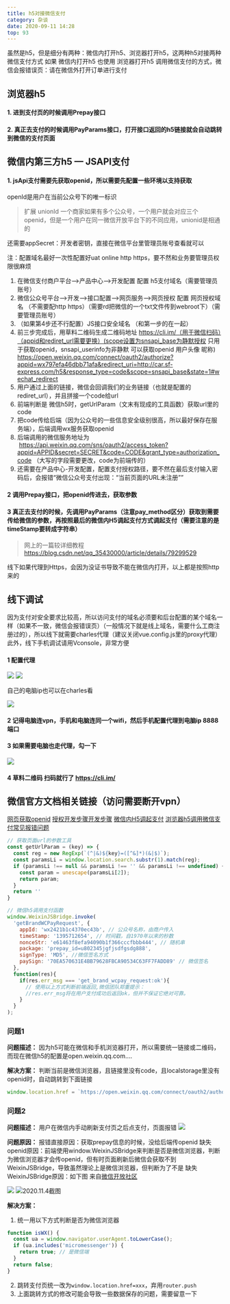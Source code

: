 ```yaml
---
title: h5对接微信支付
category: 杂谈
date: 2020-09-11 14:28
top: 93
---
```


虽然是h5，但是细分有两种：微信内打开h5、浏览器打开h5，这两种h5对接两种微信支付方式
如果 微信内打开h5 也使用 浏览器打开h5 调用微信支付的方式，微信会报错误页：请在微信外打开订单进行支付


## 浏览器h5

#### 1. 进到支付页的时候调用Prepay接口
#### 2. 真正去支付的时候调用PayParams接口，打开接口返回的h5链接就会自动跳转到微信的支付页面


## 微信内第三方h5 — JSAPI支付

#### 1. jsApi支付需要先获取openid，所以需要先配置一些环境以支持获取

openId是用户在当前公众号下的唯一标识

> 扩展 unionId 一个商家如果有多个公众号，一个用户就会对应三个openid，但是一个用户在同一微信开放平台下的不同应用，unionid是相通的

还需要appSecret：开发者密钥，直接在微信平台里管理员账号查看就可以

注：配置域名最好一次性配置好uat online http https，要不然和业务要管理员权限很麻烦

1.	在微信支付商户平台-->产品中心-->开发配置   配置 h5支付域名（需要管理员账号）
2.	微信公众号平台—>开发—>接口配置—>网页服务—>网页授权   配置 网页授权域名 （不需要配http https）（需要rd把微信的一个txt文件传到webroot下）（需要管理员账号）
3.	（如果第4步还不行配置）JS接口安全域名 （和第一步的在一起）
4.	前三步完成后，用草料二维码生成二维码地址 https://cli.im/（用于微信扫码）（appid和rediret_url需要更换）(scope设置为snsapi_base为静默授权 只用于获取openid，snsapi_userinfo为非静默 可以获取openid 用户头像 昵称)  https://open.weixin.qq.com/connect/oauth2/authorize?appid=wx797efa46dbb71afa&redirect_uri=http://car.sf-express.com/h5&response_type=code&scope=snsapi_base&state=1#wechat_redirect
5.	用户通过上面的链接，微信会回调我们的业务链接（也就是配置的rediret_url），并且拼接一个code给url
6.	前端判断是 微信h5时，getUrlParam（文末有现成的工具函数）获取url里的code
7.	把code传给后端（因为公众号的一些信息安全级别很高，所以最好保存在服务端），后端调用wx服务获取openid
8.	后端调用的微信服务地址为  https://api.weixin.qq.com/sns/oauth2/access_token?appid=APPID&secret=SECRET&code=CODE&grant_type=authorization_code （大写的字段需要更改，code为前端传的）
9.	还需要在产品中心-开发配置，配置支付授权路径，要不然在最后支付输入密码后，会报错“微信公众号支付出现：“当前页面的URL未注册””

#### 2 调用Prepay接口，把openid传进去，获取参数

#### 3 真正去支付的时候，先调用PayParams（注意pay_method区分）获取到需要传给微信的参数，再按照最后的微信内H5调起支付方式调起支付（需要注意的是timeStamp要转成字符串）

> 网上的一篇较详细教程 https://blog.csdn.net/qq_35430000/article/details/79299529

线下如果代理到Https，会因为没证书导致不能在微信内打开，以上都是按照http来的


## 线下调试

因为支付对安全要求比较高，所以访问支付的域名必须要和后台配置的某个域名一样（如果不一致，微信会报错误页）（一般情况下就是线上域名，需要什么工商注册过的），所以线下就需要charles代理（建议关闭vue.config.js里的proxy代理）
此外，线下手机调试请用Vconsole，非常方便

#### 1 配置代理

![](../../assets/杂谈/charles1.png)
![](../../assets/杂谈/charles2.png)

自己的电脑ip也可以在charles看

![](../../assets/杂谈/charles3.png)

#### 2 记得电脑连vpn，手机和电脑连同一个wifi，然后手机配置代理到电脑ip 8888端口

#### 3 如果需要电脑也走代理，勾一下
![](../../assets/杂谈/charles4.png)

#### 4 草料二维码 扫码就行了 https://cli.im/


## 微信官方文档相关链接（访问需要断开vpn）

[网页获取openid](https://developers.weixin.qq.com/doc/offiaccount/OA_Web_Apps/Wechat_webpage_authorization.html)
[授权开发步骤开发步骤](https://pay.weixin.qq.com/wiki/doc/api/jsapi.php?chapter=7_3)
[微信内H5调起支付](https://pay.weixin.qq.com/wiki/doc/api/jsapi.php?chapter=7_7&index=6)
[浏览器h5调用微信支付常见报错问题](https://pay.weixin.qq.com/wiki/doc/api/H5.php?chapter=15_4)

```js
// 获取页面url的参数工具
const getUrlParam = (key) => {
  const reg = new RegExp(`(^|&)${key}=([^&]*)(&|$)`);
  const paramsLi = window.location.search.substr(1).match(reg);
  if (paramsLi !== null && paramsLi !== '' && paramsLi !== undefined) {
    const param = unescape(paramsLi[2]);
    return param;
  }
  return ''
}
```

```js
// 微信h5调用支付函数
window.WeixinJSBridge.invoke(
  'getBrandWCPayRequest', {
    appId: 'wx2421b1c4370ec43b', // 公众号名称，由商户传入
    timeStamp: '1395712654', // 时间戳，自1970年以来的秒数
    nonceStr: 'e61463f8efa94090b1f366cccfbbb444', // 随机串
    package: 'prepay_id=u802345jgfjsdfgsdg888',
    signType: 'MD5', //微信签名方式
    paySign: '70EA570631E4BB79628FBCA90534C63FF7FADD89' // 微信签名
  },
  function(res){
    if(res.err_msg === 'get_brand_wcpay_request:ok'){
      // 使用以上方式判断前端返回,微信团队郑重提示：
      //res.err_msg将在用户支付成功后返回ok，但并不保证它绝对可靠。
    } 
  }
);
```

### 问题1

**问题描述：**
因为h5可能在微信和手机浏览器打开，所以需要统一链接或二维码，而现在微信h5的配置是open.weixin.qq.com....

**解决方案：**
判断当前是微信浏览器，且链接里没有code，且localstorage里没有openid时，自动跳转到下面链接
```js
window.location.href = `https://open.weixin.qq.com/connect/oauth2/authorize?appid=wx797efa46dbb71afa&redirect_uri=${window.location.href}&response_type=code&scope=snsapi_base&state=1#wechat_redirect`
```


### 问题2

**问题描述：**
用户在微信内手动刷新支付页之后点支付，页面报错
![](../../assets/杂谈/wxPay3.png)

**问题原因：**
报错直接原因：获取prepay信息的时候，没给后端传openid
缺失openid原因：前端使用window.WeixinJSBridge来判断是否是微信浏览器，判断为微信浏览器才会传openid，但有时页面刷新后微信会获取不到WeixinJSBridge，导致虽然理论上是微信浏览器，但判断为了不是
缺失WeixinJSBridge原因：如下图 来自[微信开放社区](https://developers.weixin.qq.com/community/develop/doc/00086260ecc9e0efd22b8ebd451800?highLine=WeixinJSBridge)

![](../../assets/杂谈/wxPay1.png)
![2020.11.4截图](../../assets/杂谈/wxPay2.png)

**解决方案：**

1. 统一用以下方式判断是否为微信浏览器
```js
function isWX() {
  const ua = window.navigator.userAgent.toLowerCase();
  if (ua.includes('micromessenger')) {
    return true; // 是微信端
  }
  return false;
}
```
2. 跳转支付页统一改为`window.location.href=xxx`，弃用`router.push`
3. 上面跳转方式的修改可能会导致一些数据保存的问题，需要留意一下

